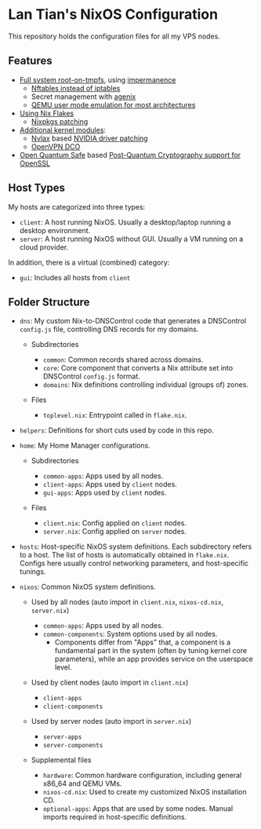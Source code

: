 # Lan Tian's NixOS Configuration

This repository holds the configuration files for all my VPS nodes.

## Features

- [Full system root-on-tmpfs](nixos/common-components/impermanence.nix), using [impermanence](https://github.com/nix-community/impermanence)
  - [Nftables instead of iptables](nixos/server-components/nftables.nix)
  - Secret management with [agenix](https://github.com/ryantm/agenix)
  - [QEMU user mode emulation for most architectures](nixos/common-components/qemu-user-static.nix)
- [Using Nix Flakes](flake.nix)
  - [Nixpkgs patching](flake.nix)
- [Additional kernel modules](nixos/common-components/kernel/default.nix):
  - [Nvlax](https://github.com/illnyang/nvlax) based [NVIDIA driver patching](nixos/common-components/kernel/nvlax/default.nix)
  - [OpenVPN DCO](nixos/common-components/kernel/ovpn-dco.nix)
- [Open Quantum Safe](https://github.com/open-quantum-safe/oqs-provider) based [Post-Quantum Cryptography support for OpenSSL](nixos/common-components/environment.nix)

## Host Types

My hosts are categorized into three types:

- `client`: A host running NixOS. Usually a desktop/laptop running a desktop environment.
- `server`: A host running NixOS without GUI. Usually a VM running on a cloud provider.

In addition, there is a virtual (combined) category:

- `gui`: Includes all hosts from `client`

## Folder Structure

- `dns`: My custom Nix-to-DNSControl code that generates a DNSControl `config.js` file, controlling DNS records for my domains.
  - Subdirectories
    - `common`: Common records shared across domains.
    - `core`: Core component that converts a Nix attribute set into DNSControl `config.js` format.
    - `domains`: Nix definitions controlling individual (groups of) zones.

  - Files
    - `toplevel.nix`: Entrypoint called in `flake.nix`.

- `helpers`: Definitions for short cuts used by code in this repo.

- `home`: My Home Manager configurations.
  - Subdirectories
    - `common-apps`: Apps used by all nodes.
    - `client-apps`: Apps used by `client` nodes.
    - `gui-apps`: Apps used by `client` nodes.

  - Files
    - `client.nix`: Config applied on `client` nodes.
    - `server.nix`: Config applied on `server` nodes.

- `hosts`: Host-specific NixOS system definitions. Each subdirectory refers to a host. The list of hosts is automatically obtained in `flake.nix`. Configs here usually control networking parameters, and host-specific tunings.

- `nixos`: Common NixOS system definitions.
  - Used by all nodes (auto import in `client.nix`, `nixos-cd.nix`, `server.nix`)
    - `common-apps`: Apps used by all nodes.
    - `common-components`: System options used by all nodes.
      - Components differ from "Apps" that, a component is a fundamental part in the system (often by tuning kernel core parameters), while an app provides service on the userspace level.

  - Used by client nodes (auto import in `client.nix`)
    - `client-apps`
    - `client-components`

  - Used by server nodes (auto import in `server.nix`)
    - `server-apps`
    - `server-components`

  - Supplemental files
    - `hardware`: Common hardware configuration, including general x86_64 and QEMU VMs.
    - `nixos-cd.nix`: Used to create my customized NixOS installation CD.
    - `optional-apps`: Apps that are used by some nodes. Manual imports required in host-specific definitions.
